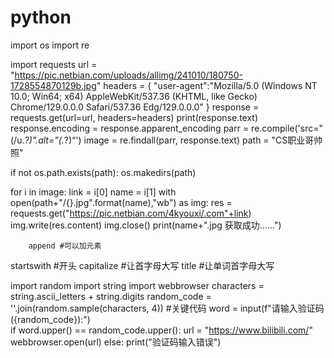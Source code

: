 # python
import os
import re

import requests
url = "https://pic.netbian.com/uploads/allimg/241010/180750-1728554870129b.jpg"
headers = {
    "user-agent":"Mozilla/5.0 (Windows NT 10.0; Win64; x64) AppleWebKit/537.36 (KHTML, like Gecko) Chrome/129.0.0.0 Safari/537.36 Edg/129.0.0.0"
}
response =  requests.get(url=url, headers=headers)
print(response.text)
response.encoding = response.apparent_encoding
parr = re.compile('src="(/u.*?)".alt="(.*?)“')
image = re.findall(parr, response.text)
path = "CS职业哥帅照"

if not os.path.exists(path):
    os.makedirs(path)

for i in image:
    link = i[0]
    name = i[1]
    with open(path+"/{}.jpg".format(name),"wb") as img:
        res = requests.get("https://pic.netbian.com/4kyouxi/.com"+link)
        img.write(res.content)
        img.close()
        print(name+".jpg 获取成功......")


        append #可以加元素
  startswith #开头
  capitalize #让首字母大写
  title #让单词首字母大写

 import random
 import string
 import webbrowser
 characters = string.ascii_letters + string.digits
 random_code = ''.join(random.sample(characters, 4)) #关键代码
 word = input(f"请输入验证码({random_code}):")                            
 if word.upper() == random_code.upper():
     url = "https://www.bilibili.com/"
     webbrowser.open(url)
 else:     print("验证码输入错误")

        
